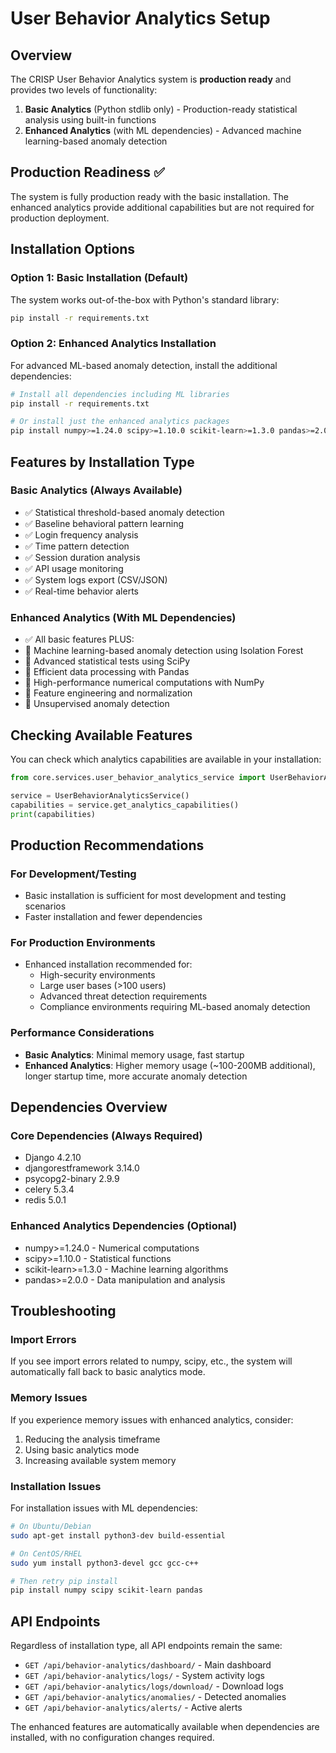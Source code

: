 # User Behavior Analytics Setup

## Overview
The CRISP User Behavior Analytics system is **production ready** and provides two levels of functionality:

1. **Basic Analytics** (Python stdlib only) - Production-ready statistical analysis using built-in functions
2. **Enhanced Analytics** (with ML dependencies) - Advanced machine learning-based anomaly detection

## Production Readiness ✅
The system is fully production ready with the basic installation. The enhanced analytics provide additional capabilities but are not required for production deployment.

## Installation Options

### Option 1: Basic Installation (Default)
The system works out-of-the-box with Python's standard library:
```bash
pip install -r requirements.txt
```

### Option 2: Enhanced Analytics Installation
For advanced ML-based anomaly detection, install the additional dependencies:
```bash
# Install all dependencies including ML libraries
pip install -r requirements.txt

# Or install just the enhanced analytics packages
pip install numpy>=1.24.0 scipy>=1.10.0 scikit-learn>=1.3.0 pandas>=2.0.0
```

## Features by Installation Type

### Basic Analytics (Always Available)
- ✅ Statistical threshold-based anomaly detection
- ✅ Baseline behavioral pattern learning
- ✅ Login frequency analysis
- ✅ Time pattern detection
- ✅ Session duration analysis
- ✅ API usage monitoring
- ✅ System logs export (CSV/JSON)
- ✅ Real-time behavior alerts

### Enhanced Analytics (With ML Dependencies)
- ✅ All basic features PLUS:
- 🚀 Machine learning-based anomaly detection using Isolation Forest
- 🚀 Advanced statistical tests using SciPy
- 🚀 Efficient data processing with Pandas
- 🚀 High-performance numerical computations with NumPy
- 🚀 Feature engineering and normalization
- 🚀 Unsupervised anomaly detection

## Checking Available Features
You can check which analytics capabilities are available in your installation:

```python
from core.services.user_behavior_analytics_service import UserBehaviorAnalyticsService

service = UserBehaviorAnalyticsService()
capabilities = service.get_analytics_capabilities()
print(capabilities)
```

## Production Recommendations

### For Development/Testing
- Basic installation is sufficient for most development and testing scenarios
- Faster installation and fewer dependencies

### For Production Environments
- Enhanced installation recommended for:
  - High-security environments
  - Large user bases (>100 users)
  - Advanced threat detection requirements
  - Compliance environments requiring ML-based anomaly detection

### Performance Considerations
- **Basic Analytics**: Minimal memory usage, fast startup
- **Enhanced Analytics**: Higher memory usage (~100-200MB additional), longer startup time, more accurate anomaly detection

## Dependencies Overview

### Core Dependencies (Always Required)
- Django 4.2.10
- djangorestframework 3.14.0
- psycopg2-binary 2.9.9
- celery 5.3.4
- redis 5.0.1

### Enhanced Analytics Dependencies (Optional)
- numpy>=1.24.0 - Numerical computations
- scipy>=1.10.0 - Statistical functions
- scikit-learn>=1.3.0 - Machine learning algorithms
- pandas>=2.0.0 - Data manipulation and analysis

## Troubleshooting

### Import Errors
If you see import errors related to numpy, scipy, etc., the system will automatically fall back to basic analytics mode.

### Memory Issues
If you experience memory issues with enhanced analytics, consider:
1. Reducing the analysis timeframe
2. Using basic analytics mode
3. Increasing available system memory

### Installation Issues
For installation issues with ML dependencies:
```bash
# On Ubuntu/Debian
sudo apt-get install python3-dev build-essential

# On CentOS/RHEL
sudo yum install python3-devel gcc gcc-c++

# Then retry pip install
pip install numpy scipy scikit-learn pandas
```

## API Endpoints
Regardless of installation type, all API endpoints remain the same:
- `GET /api/behavior-analytics/dashboard/` - Main dashboard
- `GET /api/behavior-analytics/logs/` - System activity logs
- `GET /api/behavior-analytics/logs/download/` - Download logs
- `GET /api/behavior-analytics/anomalies/` - Detected anomalies
- `GET /api/behavior-analytics/alerts/` - Active alerts

The enhanced features are automatically available when dependencies are installed, with no configuration changes required.